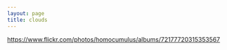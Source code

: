 ```yaml
---
layout: page
title: clouds
---
```

https://www.flickr.com/photos/homocumulus/albums/72177720315353567
